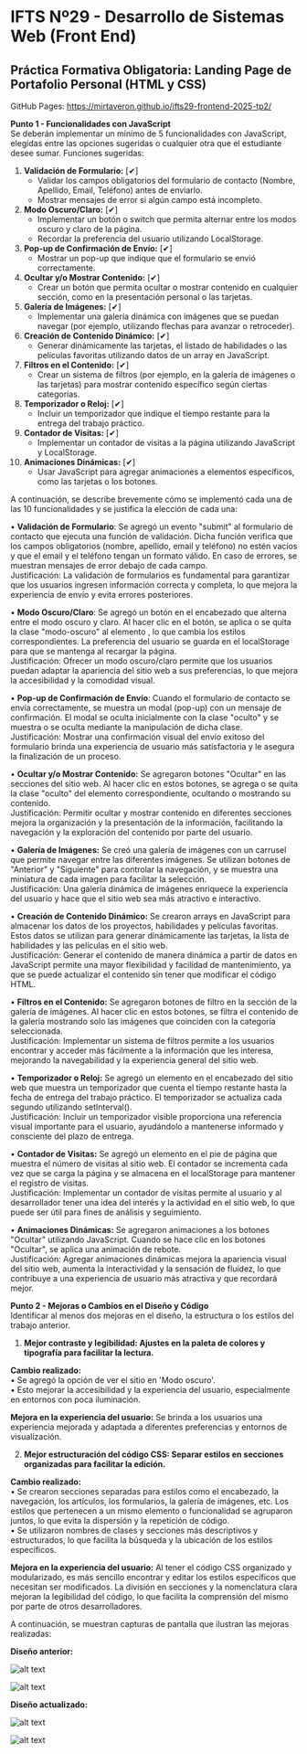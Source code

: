 # IFTS Nº29 - Desarrollo de Sistemas Web (Front End)
## Práctica Formativa Obligatoria: Landing Page de Portafolio Personal (HTML y CSS)

GitHub Pages: https://mirtaveron.github.io/ifts29-frontend-2025-tp2/

**Punto 1 - Funcionalidades con JavaScript**  
Se deberán implementar un mínimo de 5 funcionalidades con JavaScript, elegidas entre las opciones sugeridas o cualquier otra que el estudiante desee sumar.
Funciones sugeridas: 
1. **Validación de Formulario:** [✔] 
    * Validar los campos obligatorios del formulario de contacto (Nombre, Apellido, Email, Teléfono) antes de enviarlo. 
    * Mostrar mensajes de error si algún campo está incompleto.     
2. **Modo Oscuro/Claro:** [✔] 
    * Implementar un botón o switch que permita alternar entre los modos oscuro y claro de la página.
    * Recordar la preferencia del usuario utilizando LocalStorage.
3. **Pop-up de Confirmación de Envío:** [✔] 
    * Mostrar un pop-up que indique que el formulario se envió correctamente.
4. **Ocultar y/o Mostrar Contenido:** [✔] 
    * Crear un botón que permita ocultar o mostrar contenido en cualquier sección, como en la presentación personal o las tarjetas.
5. **Galería de Imágenes:** [✔]
    * Implementar una galería dinámica con imágenes que se puedan navegar (por ejemplo, utilizando flechas para avanzar o retroceder).
6. **Creación de Contenido Dinámico:** [✔]
    * Generar dinámicamente las tarjetas, el listado de habilidades o las películas favoritas utilizando datos de un array en JavaScript.
7. **Filtros en el Contenido:** [✔]
    * Crear un sistema de filtros (por ejemplo, en la galería de imágenes o las tarjetas) para mostrar contenido específico según ciertas categorías.
8. **Temporizador o Reloj:** [✔]
    * Incluir un temporizador que indique el tiempo restante para la entrega del trabajo práctico.
9. **Contador de Visitas:** [✔]
    * Implementar un contador de visitas a la página utilizando JavaScript y LocalStorage.
10. **Animaciones Dinámicas:** [✔]
    * Usar JavaScript para agregar animaciones a elementos específicos, como las tarjetas o los botones.

A continuación, se describe brevemente cómo se implementó cada una de las 10 funcionalidades y se justifica la elección de cada una:

• **Validación de Formulario**:
Se agregó un evento "submit" al formulario de contacto que ejecuta una función de validación. Dicha función verifica que los campos obligatorios (nombre, apellido, email y teléfono) no estén vacíos y que el email y el teléfono tengan un formato válido. En caso de errores, se muestran mensajes de error debajo de cada campo.  
Justificación: La validación de formularios es fundamental para garantizar que los usuarios ingresen información correcta y completa, lo que mejora la experiencia de envío y evita errores posteriores.

• **Modo Oscuro/Claro**:
Se agregó un botón en el encabezado que alterna entre el modo oscuro y claro. Al hacer clic en el botón, se aplica o se quita la clase "modo-oscuro" al elemento <body>, lo que cambia los estilos correspondientes. La preferencia del usuario se guarda en el localStorage para que se mantenga al recargar la página.  
Justificación: Ofrecer un modo oscuro/claro permite que los usuarios puedan adaptar la apariencia del sitio web a sus preferencias, lo que mejora la accesibilidad y la comodidad visual. 

• **Pop-up de Confirmación de Envío**: 
Cuando el formulario de contacto se envía correctamente, se muestra un modal (pop-up) con un mensaje de confirmación. El modal se oculta inicialmente con la clase "oculto" y se muestra o se oculta mediante la manipulación de dicha clase.  
Justificación: Mostrar una confirmación visual del envío exitoso del formulario brinda una experiencia de usuario más satisfactoria y le asegura la finalización de un proceso. 

• **Ocultar y/o Mostrar Contenido:** 
Se agregaron botones "Ocultar" en las secciones del sitio web. Al hacer clic en estos botones, se agrega o se quita la clase "oculto" del elemento correspondiente, ocultando o mostrando su contenido.  
Justificación: Permitir ocultar y mostrar contenido en diferentes secciones mejora la organización y la presentación de la información, facilitando la navegación y la exploración del contenido por parte del usuario.

• **Galería de Imágenes:** 
Se creó una galería de imágenes con un carrusel que permite navegar entre las diferentes imágenes. Se utilizan botones de "Anterior" y "Siguiente" para controlar la navegación, y se muestra una miniatura de cada imagen para facilitar la selección.  
Justificación: Una galería dinámica de imágenes enriquece la experiencia del usuario y hace que el sitio web sea más atractivo e interactivo.

• **Creación de Contenido Dinámico:** 
Se crearon arrays en JavaScript para almacenar los datos de los proyectos, habilidades y películas favoritas. Estos datos se utilizan para generar dinámicamente las tarjetas, la lista de habilidades y las películas en el sitio web.  
Justificación: Generar el contenido de manera dinámica a partir de datos en JavaScript permite una mayor flexibilidad y facilidad de mantenimiento, ya que se puede actualizar el contenido sin tener que modificar el código HTML.

• **Filtros en el Contenido:** 
Se agregaron botones de filtro en la sección de la galería de imágenes. Al hacer clic en estos botones, se filtra el contenido de la galería mostrando solo las imágenes que coinciden con la categoría seleccionada.    
Justificación: Implementar un sistema de filtros permite a los usuarios encontrar y acceder más fácilmente a la información que les interesa, mejorando la navegabilidad y la experiencia general del sitio web.

• **Temporizador o Reloj:** 
Se agregó un elemento en el encabezado del sitio web que muestra un temporizador que cuenta el tiempo restante hasta la fecha de entrega del trabajo práctico. El temporizador se actualiza cada segundo utilizando setInterval().  
Justificación: Incluir un temporizador visible proporciona una referencia visual importante para el usuario, ayudándolo a mantenerse informado y consciente del plazo de entrega.

• **Contador de Visitas:** 
Se agregó un elemento en el pie de página que muestra el número de visitas al sitio web. El contador se incrementa cada vez que se carga la página y se almacena en el localStorage para mantener el registro de visitas.  
Justificación: Implementar un contador de visitas permite al usuario y al desarrollador tener una idea del interés y la actividad en el sitio web, lo que puede ser útil para fines de análisis y seguimiento.

• **Animaciones Dinámicas:** 
Se agregaron animaciones a los botones "Ocultar" utilizando JavaScript. Cuando se hace clic en los botones "Ocultar", se aplica una animación de rebote.  
Justificación: Agregar animaciones dinámicas mejora la apariencia visual del sitio web, aumenta la interactividad y la sensación de fluidez, lo que contribuye a una experiencia de usuario más atractiva y que recordará mejor.  

**Punto 2 - Mejoras o Cambios en el Diseño y Código**  
Identificar al menos dos mejoras en el diseño, la estructura o los estilos del trabajo anterior. 

1. **Mejor contraste y legibilidad: Ajustes en la paleta de colores y tipografía para facilitar la lectura.** 

**Cambio realizado:**  
• Se agregó la opción de ver el sitio en 'Modo oscuro'.  
• Esto mejorar la accesibilidad y la experiencia del usuario, especialmente en entornos con poca iluminación.  
 
**Mejora en la experiencia del usuario:** Se brinda a los usuarios una experiencia mejorada y adaptada a diferentes preferencias y entornos de visualización.  
 
2. **Mejor estructuración del código CSS: Separar estilos en secciones organizadas para facilitar la edición.**   
  
**Cambio realizado:**   
• Se crearon secciones separadas para estilos como el encabezado, la navegación, los artículos, los formularios, la galería de imágenes, etc. Los estilos que pertenecen a un mismo elemento o funcionalidad se agruparon juntos, lo que evita la dispersión y la repetición de código.   
• Se utilizaron nombres de clases y secciones más descriptivos y estructurados, lo que facilita la búsqueda y la ubicación de los estilos específicos.   
   
**Mejora en la experiencia del usuario:** Al tener el código CSS organizado y modularizado, es más sencillo encontrar y editar los estilos específicos que necesitan ser modificados. La división en secciones y la nomenclatura clara mejoran la legibilidad del código, lo que facilita la comprensión del mismo por parte de otros desarrolladores. 

A continuación, se muestran capturas de pantalla que ilustran las mejoras realizadas: 

**Diseño anterior:** 

![alt text](img/modo_antes.png) 
 
![alt text](img/css_antes.png) 

**Diseño actualizado:** 
 
![alt text](img/modo_despues.png) 

![alt text](img/css_despues.png)


